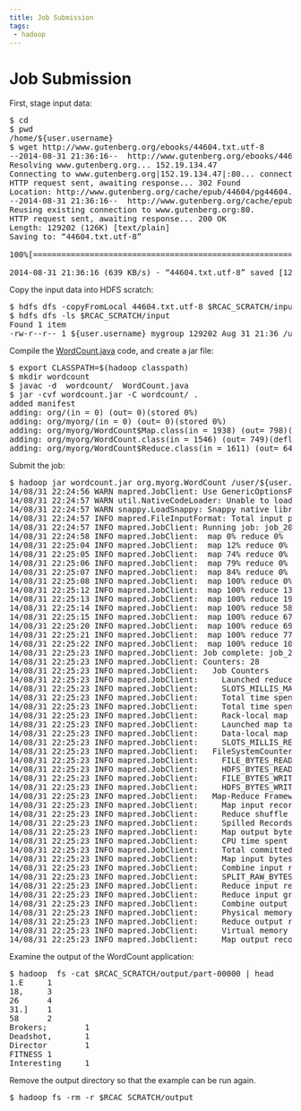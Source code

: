 ```yaml
---
title: Job Submission
tags:
 - hadoop
---
```

# Job Submission

First, stage input data:
<pre>
$ cd
$ pwd
/home/${user.username}
$ wget http://www.gutenberg.org/ebooks/44604.txt.utf-8
--2014-08-31 21:36:16--  http://www.gutenberg.org/ebooks/44604.txt.utf-8
Resolving www.gutenberg.org... 152.19.134.47
Connecting to www.gutenberg.org|152.19.134.47|:80... connected.
HTTP request sent, awaiting response... 302 Found
Location: http://www.gutenberg.org/cache/epub/44604/pg44604.txt [following]
--2014-08-31 21:36:16--  http://www.gutenberg.org/cache/epub/44604/pg44604.txt
Reusing existing connection to www.gutenberg.org:80.
HTTP request sent, awaiting response... 200 OK
Length: 129202 (126K) [text/plain]
Saving to: “44604.txt.utf-8”

100%[===================================================================>] 129,202      639K/s   in 0.2s

2014-08-31 21:36:16 (639 KB/s) - “44604.txt.utf-8” saved [129202/129202]
</pre>

Copy the input data into HDFS scratch:
<pre>
$ hdfs dfs -copyFromLocal 44604.txt.utf-8 $RCAC_SCRATCH/input
$ hdfs dfs -ls $RCAC_SCRATCH/input
Found 1 item
-rw-r--r-- 1 ${user.username} mygroup 129202 Aug 31 21:36 /user/${user.username}/input/44604.txt.utf-8
</pre>

Compile the [WordCount.java](/knowledge/downloads/run/hadoop/src/WordCount.java) code, and create a jar file:
<pre>
$ export CLASSPATH=$(hadoop classpath)
$ mkdir wordcount
$ javac -d  wordcount/  WordCount.java
$ jar -cvf wordcount.jar -C wordcount/ .
added manifest
adding: org/(in = 0) (out= 0)(stored 0%)
adding: org/myorg/(in = 0) (out= 0)(stored 0%)
adding: org/myorg/WordCount$Map.class(in = 1938) (out= 798)(deflated 58%)
adding: org/myorg/WordCount.class(in = 1546) (out= 749)(deflated 51%)
adding: org/myorg/WordCount$Reduce.class(in = 1611) (out= 649)(deflated 59%)
</pre>

Submit the job:
<pre>
$ hadoop jar wordcount.jar org.myorg.WordCount /user/${user.username}/input /user/${user.username}/output
14/08/31 22:24:56 WARN mapred.JobClient: Use GenericOptionsParser for parsing the arguments. Applications should implement Tool for the same.
14/08/31 22:24:57 WARN util.NativeCodeLoader: Unable to load native-hadoop library for your platform... using builtin-java classes where applicable
14/08/31 22:24:57 WARN snappy.LoadSnappy: Snappy native library not loaded
14/08/31 22:24:57 INFO mapred.FileInputFormat: Total input paths to process : 1
14/08/31 22:24:57 INFO mapred.JobClient: Running job: job_201407221042_0090
14/08/31 22:24:58 INFO mapred.JobClient:  map 0% reduce 0%
14/08/31 22:25:04 INFO mapred.JobClient:  map 12% reduce 0%
14/08/31 22:25:05 INFO mapred.JobClient:  map 74% reduce 0%
14/08/31 22:25:06 INFO mapred.JobClient:  map 79% reduce 0%
14/08/31 22:25:07 INFO mapred.JobClient:  map 84% reduce 0%
14/08/31 22:25:08 INFO mapred.JobClient:  map 100% reduce 0%
14/08/31 22:25:12 INFO mapred.JobClient:  map 100% reduce 13%
14/08/31 22:25:13 INFO mapred.JobClient:  map 100% reduce 19%
14/08/31 22:25:14 INFO mapred.JobClient:  map 100% reduce 58%
14/08/31 22:25:15 INFO mapred.JobClient:  map 100% reduce 67%
14/08/31 22:25:20 INFO mapred.JobClient:  map 100% reduce 69%
14/08/31 22:25:21 INFO mapred.JobClient:  map 100% reduce 77%
14/08/31 22:25:22 INFO mapred.JobClient:  map 100% reduce 100%
14/08/31 22:25:23 INFO mapred.JobClient: Job complete: job_201407221042_0090
14/08/31 22:25:23 INFO mapred.JobClient: Counters: 28
14/08/31 22:25:23 INFO mapred.JobClient:   Job Counters
14/08/31 22:25:23 INFO mapred.JobClient:     Launched reduce tasks=95
14/08/31 22:25:23 INFO mapred.JobClient:     SLOTS_MILLIS_MAPS=144846
14/08/31 22:25:23 INFO mapred.JobClient:     Total time spent by all reduces waiting after reserving slots (ms)=0
14/08/31 22:25:23 INFO mapred.JobClient:     Total time spent by all maps waiting after reserving slots (ms)=0
14/08/31 22:25:23 INFO mapred.JobClient:     Rack-local map tasks=59
14/08/31 22:25:23 INFO mapred.JobClient:     Launched map tasks=95
14/08/31 22:25:23 INFO mapred.JobClient:     Data-local map tasks=36
14/08/31 22:25:23 INFO mapred.JobClient:     SLOTS_MILLIS_REDUCES=818724
14/08/31 22:25:23 INFO mapred.JobClient:   FileSystemCounters
14/08/31 22:25:23 INFO mapred.JobClient:     FILE_BYTES_READ=170026
14/08/31 22:25:23 INFO mapred.JobClient:     HDFS_BYTES_READ=395641
14/08/31 22:25:23 INFO mapred.JobClient:     FILE_BYTES_WRITTEN=9229657
14/08/31 22:25:23 INFO mapred.JobClient:     HDFS_BYTES_WRITTEN=50396
14/08/31 22:25:23 INFO mapred.JobClient:   Map-Reduce Framework
14/08/31 22:25:23 INFO mapred.JobClient:     Map input records=3070
14/08/31 22:25:23 INFO mapred.JobClient:     Reduce shuffle bytes=223606
14/08/31 22:25:23 INFO mapred.JobClient:     Spilled Records=27712
14/08/31 22:25:23 INFO mapred.JobClient:     Map output bytes=212306
14/08/31 22:25:23 INFO mapred.JobClient:     CPU time spent (ms)=152550
14/08/31 22:25:23 INFO mapred.JobClient:     Total committed heap usage (bytes)=32210419712
14/08/31 22:25:23 INFO mapred.JobClient:     Map input bytes=129202
14/08/31 22:25:23 INFO mapred.JobClient:     Combine input records=22421
14/08/31 22:25:23 INFO mapred.JobClient:     SPLIT_RAW_BYTES=10640
14/08/31 22:25:23 INFO mapred.JobClient:     Reduce input records=13856
14/08/31 22:25:23 INFO mapred.JobClient:     Reduce input groups=5270
14/08/31 22:25:23 INFO mapred.JobClient:     Combine output records=13856
14/08/31 22:25:23 INFO mapred.JobClient:     Physical memory (bytes) snapshot=29026689024
14/08/31 22:25:23 INFO mapred.JobClient:     Reduce output records=5270
14/08/31 22:25:23 INFO mapred.JobClient:     Virtual memory (bytes) snapshot=900152020992
14/08/31 22:25:23 INFO mapred.JobClient:     Map output records=22421
</pre>

Examine the output of the WordCount application:
<pre>
$ hadoop  fs -cat $RCAC_SCRATCH/output/part-00000 | head
1.E     1
18,     3
26      4
31.]    1
58      2
Brokers;        1
Deadshot,       1
Director        1
FITNESS 1
Interesting     1
</pre>

Remove the output directory so that the example can be run again.
<pre>
$ hadoop fs -rm -r $RCAC_SCRATCH/output
</pre>
